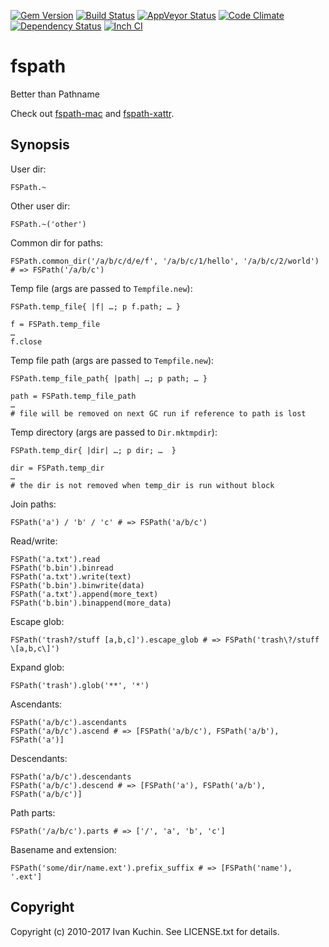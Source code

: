 [![Gem Version](https://img.shields.io/gem/v/fspath.svg?style=flat)](https://rubygems.org/gems/fspath)
[![Build Status](https://img.shields.io/travis/toy/fspath/master.svg?style=flat)](https://travis-ci.org/toy/fspath)
[![AppVeyor Status](https://img.shields.io/appveyor/ci/toy/fspath/master.svg?style=flat&label=windows)](https://ci.appveyor.com/project/toy/fspath)
[![Code Climate](https://img.shields.io/codeclimate/github/toy/fspath.svg?style=flat)](https://codeclimate.com/github/toy/fspath)
[![Dependency Status](https://img.shields.io/gemnasium/toy/fspath.svg?style=flat)](https://gemnasium.com/toy/fspath)
[![Inch CI](https://inch-ci.org/github/toy/fspath.svg?branch=master&style=flat)](https://inch-ci.org/github/toy/fspath)

# fspath

Better than Pathname

Check out [fspath-mac](https://rubygems.org/gems/fspath-mac) and [fspath-xattr](https://rubygems.org/gems/fspath-xattr).

## Synopsis

User dir:

    FSPath.~

Other user dir:

    FSPath.~('other')

Common dir for paths:

    FSPath.common_dir('/a/b/c/d/e/f', '/a/b/c/1/hello', '/a/b/c/2/world') # => FSPath('/a/b/c')

Temp file (args are passed to `Tempfile.new`):

    FSPath.temp_file{ |f| …; p f.path; … }

    f = FSPath.temp_file
    …
    f.close

Temp file path (args are passed to `Tempfile.new`):

    FSPath.temp_file_path{ |path| …; p path; … }

    path = FSPath.temp_file_path
    …
    # file will be removed on next GC run if reference to path is lost

Temp directory (args are passed to `Dir.mktmpdir`):

    FSPath.temp_dir{ |dir| …; p dir; …  }

    dir = FSPath.temp_dir
    …
    # the dir is not removed when temp_dir is run without block

Join paths:

    FSPath('a') / 'b' / 'c' # => FSPath('a/b/c')

Read/write:

    FSPath('a.txt').read
    FSPath('b.bin').binread
    FSPath('a.txt').write(text)
    FSPath('b.bin').binwrite(data)
    FSPath('a.txt').append(more_text)
    FSPath('b.bin').binappend(more_data)

Escape glob:

    FSPath('trash?/stuff [a,b,c]').escape_glob # => FSPath('trash\?/stuff \[a,b,c\]')

Expand glob:

    FSPath('trash').glob('**', '*')

Ascendants:

    FSPath('a/b/c').ascendants
    FSPath('a/b/c').ascend # => [FSPath('a/b/c'), FSPath('a/b'), FSPath('a')]

Descendants:

    FSPath('a/b/c').descendants
    FSPath('a/b/c').descend # => [FSPath('a'), FSPath('a/b'), FSPath('a/b/c')]

Path parts:

    FSPath('/a/b/c').parts # => ['/', 'a', 'b', 'c']

Basename and extension:

    FSPath('some/dir/name.ext').prefix_suffix # => [FSPath('name'), '.ext']

## Copyright

Copyright (c) 2010-2017 Ivan Kuchin. See LICENSE.txt for details.
